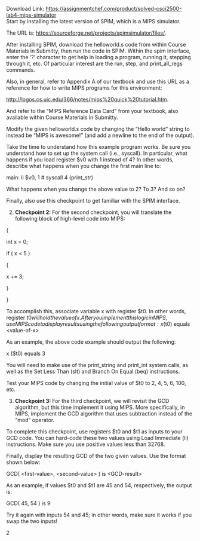 Download Link: https://assignmentchef.com/product/solved-csci2500-lab4-mips-simulator
<br>
Start by installing the latest version of SPIM, which is a MIPS simulator.

The URL is: https://sourceforge.net/projects/spimsimulator/files/.

After installing SPIM, download the helloworld.s code from within Course Materials in Submitty, then run the code in SPIM. Within the spim interface, enter the ‘?’ character to get help in loading a program, running it, stepping through it, etc. Of particular interest are the run, step, and print_all_regs commands.

Also, in general, refer to Appendix A of our textbook and use this URL as a reference for how to write MIPS programs for this environment:

http://logos.cs.uic.edu/366/notes/mips%20quick%20tutorial.htm.

And refer to the “MIPS Reference Data Card” from your textbook, also available within Course Materials in Submitty.

Modify the given helloworld.s code by changing the “Hello world” string to instead be “MIPS is awesome!” (and add a newline to the end of the output).

Take the time to understand how this example program works. Be sure you understand how to set up the system call (i.e., syscall). In particular, what happens if you load register $v0 with 1 instead of 4? In other words, describe what happens when you change the first main line to:

main: li $v0, 1                                 # syscall 4 (print_str)

What happens when you change the above value to 2? To 3? And so on?

Finally, also use this checkpoint to get familiar with the SPIM interface.

<ol start="2">

 <li><strong>Checkpoint 2: </strong>For the second checkpoint, you will translate the following block of high-level code into MIPS:</li>

</ol>

{

int x = 0;

if ( x &lt; 5 )

{

x += 3;

}

}

To accomplish this, associate variable x with register $t0. In other words, register $t0 will hold the value of x. After you implement this logic in MIPS, use MIPS code to display result x using the following output format: x ($t0) equals &lt;value-of-x&gt;

As an example, the above code example should output the following:

x ($t0) equals 3

You will need to make use of the print_string and print_int system calls, as well as the Set Less Than (slt) and Branch On Equal (beq) instructions.

Test your MIPS code by changing the initial value of $t0 to 2, 4, 5, 6, 100, etc.

<ol start="3">

 <li><strong>Checkpoint 3: </strong>For the third checkpoint, we will revisit the GCD algorithm, but this time implement it using MIPS. More specifically, in MIPS, implement the GCD algorithm that uses subtraction instead of the “mod” operator.</li>

</ol>

To complete this checkpoint, use registers $t0 and $t1 as inputs to your GCD code. You can hard-code these two values using Load Immediate (li) instructions. Make sure you use positive values less than 32768.

Finally, display the resulting GCD of the two given values. Use the format shown below:

GCD( &lt;first-value&gt;, &lt;second-value&gt; ) is &lt;GCD-result&gt;

As an example, if values $t0 and $t1 are 45 and 54, respectively, the output is:

GCD( 45, 54 ) is 9

Try it again with inputs 54 and 45; in other words, make sure it works if you swap the two inputs!

2
